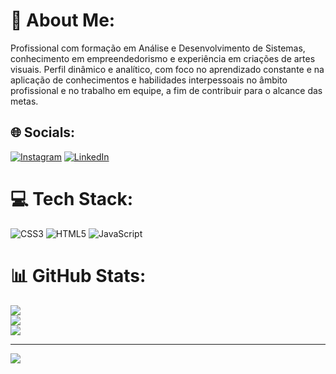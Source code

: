 # 💫 About Me:
Profissional com formação em Análise e Desenvolvimento de Sistemas, conhecimento em empreendedorismo e experiência em criações de artes visuais. Perfil dinâmico e analítico, com foco no aprendizado constante e na aplicação de conhecimentos e habilidades interpessoais no âmbito profissional e no trabalho em equipe, a fim de contribuir para o alcance das metas.


## 🌐 Socials:
[![Instagram](https://img.shields.io/badge/Instagram-%23E4405F.svg?logo=Instagram&logoColor=white)](https://instagram.com/criscapaverde) [![LinkedIn](https://img.shields.io/badge/LinkedIn-%230077B5.svg?logo=linkedin&logoColor=white)](https://linkedin.com/in/https://www.linkedin.com/in/cristianecapaverde/) 

# 💻 Tech Stack:
![CSS3](https://img.shields.io/badge/css3-%231572B6.svg?style=for-the-badge&logo=css3&logoColor=white) ![HTML5](https://img.shields.io/badge/html5-%23E34F26.svg?style=for-the-badge&logo=html5&logoColor=white) ![JavaScript](https://img.shields.io/badge/javascript-%23323330.svg?style=for-the-badge&logo=javascript&logoColor=%23F7DF1E)
# 📊 GitHub Stats:
![](https://github-readme-stats.vercel.app/api?username=cristianecapaverde&theme=radical&hide_border=false&include_all_commits=false&count_private=false)<br/>
![](https://github-readme-streak-stats.herokuapp.com/?user=cristianecapaverde&theme=radical&hide_border=false)<br/>
![](https://github-readme-stats.vercel.app/api/top-langs/?username=cristianecapaverde&theme=radical&hide_border=false&include_all_commits=false&count_private=false&layout=compact)

---
[![](https://visitcount.itsvg.in/api?id=cristianecapaverde&icon=0&color=11)](https://visitcount.itsvg.in)

<!-- Proudly created with GPRM ( https://gprm.itsvg.in ) -->
